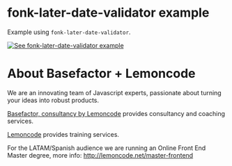 # fonk-later-date-validator example

Example using `fonk-later-date-validator`.

[![See fonk-later-date-validator example](https://codesandbox.io/static/img/play-codesandbox.svg)](https://codesandbox.io/s/github/lemoncode/fonk-later-date-validator/tree/master/examples/js)

# About Basefactor + Lemoncode

We are an innovating team of Javascript experts, passionate about turning your ideas into robust products.

[Basefactor, consultancy by Lemoncode](http://www.basefactor.com) provides consultancy and coaching services.

[Lemoncode](http://lemoncode.net/services/en/#en-home) provides training services.

For the LATAM/Spanish audience we are running an Online Front End Master degree, more info: http://lemoncode.net/master-frontend
